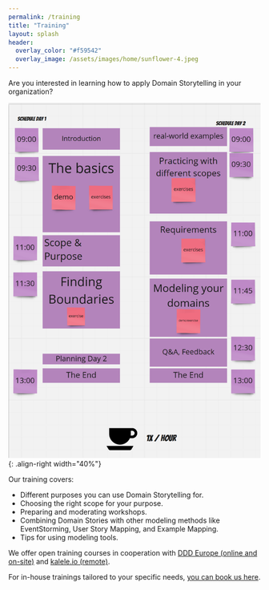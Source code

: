 ```yaml
---
permalink: /training
title: "Training"
layout: splash
header: 
  overlay_color: "#f59542"
  overlay_image: /assets/images/home/sunflower-4.jpeg
---
```


Are you interested in learning how to apply Domain Storytelling in your organization?

![A training schedule](/assets/images/training/schedule.png){: .align-right width="40%"}

Our training covers:

- Different purposes you can use Domain Storytelling for.
- Choosing the right scope for your purpose.
- Preparing and moderating workshops.
- Combining Domain Stories with other modeling methods like EventStorming, User Story Mapping, and Example Mapping.
- Tips for using modeling tools.

We offer open training courses in cooperation with [DDD Europe (online and on-site)](https://dddeurope.academy/domain-storytelling-stefan-hofer-henning-schwentner/) and [kalele.io (remote)](https://kalele.io/training/domain-storytelling/).

For in-house trainings tailored to your specific needs, [you can book us here](https://www.wps.de/en/trainings/collaborative-modelling/domain-storytelling).
